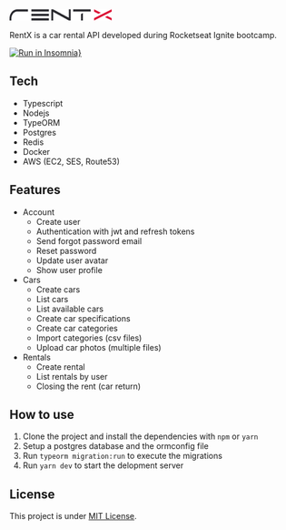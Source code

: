 ![Logo RentX](.github/rentx.png)

RentX is a car rental API developed during Rocketseat Ignite bootcamp.

[![Run in Insomnia}](https://insomnia.rest/images/run.svg)](https://insomnia.rest/run/?label=rentx&uri=https%3A%2F%2Fgithub.com%2Florenasg1%2Fignite-rentx%2Fblob%2Fmain%2F.github%2FInsomnia_2021-05-10)

## Tech
- Typescript
- Nodejs
- TypeORM
- Postgres
- Redis 
- Docker
- AWS (EC2, SES, Route53)

## Features
- Account
  - Create user
  - Authentication with jwt and refresh tokens
  - Send forgot password email
  - Reset password
  - Update user avatar
  - Show user profile
- Cars
  - Create cars
  - List cars
  - List available cars
  - Create car specifications
  - Create car categories
  - Import categories (csv files)
  - Upload car photos (multiple files)
- Rentals
  - Create rental
  - List rentals by user
  - Closing the rent (car return)


## How to use
1. Clone the project and install the dependencies with `npm` or `yarn`
2. Setup a postgres database and the ormconfig file
3. Run `typeorm migration:run` to execute the migrations
4. Run `yarn dev` to start the delopment server

## License
This project is under [MIT License](https://github.com/lorenasg1/ignite-rentx/blob/main/LICENSE).
